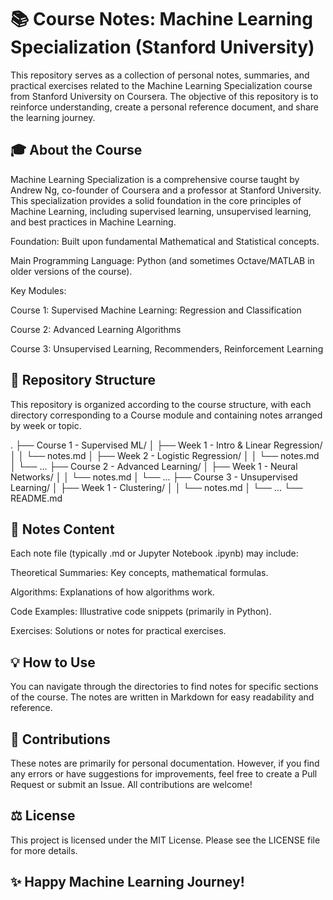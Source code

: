 # 📚 Course Notes: Machine Learning Specialization (Stanford University)
This repository serves as a collection of personal notes, summaries, and practical exercises related to the Machine Learning Specialization course from Stanford University on Coursera. The objective of this repository is to reinforce understanding, create a personal reference document, and share the learning journey.

## 🎓 About the Course
Machine Learning Specialization is a comprehensive course taught by Andrew Ng, co-founder of Coursera and a professor at Stanford University. This specialization provides a solid foundation in the core principles of Machine Learning, including supervised learning, unsupervised learning, and best practices in Machine Learning.

Foundation: Built upon fundamental Mathematical and Statistical concepts.

Main Programming Language: Python (and sometimes Octave/MATLAB in older versions of the course).

Key Modules:

Course 1: Supervised Machine Learning: Regression and Classification

Course 2: Advanced Learning Algorithms

Course 3: Unsupervised Learning, Recommenders, Reinforcement Learning

## 📂 Repository Structure
This repository is organized according to the course structure, with each directory corresponding to a Course module and containing notes arranged by week or topic.

.
├── Course 1 - Supervised ML/
│   ├── Week 1 - Intro & Linear Regression/
│   │   └── notes.md
│   ├── Week 2 - Logistic Regression/
│   │   └── notes.md
│   └── ...
├── Course 2 - Advanced Learning/
│   ├── Week 1 - Neural Networks/
│   │   └── notes.md
│   └── ...
├── Course 3 - Unsupervised Learning/
│   ├── Week 1 - Clustering/
│   │   └── notes.md
│   └── ...
└── README.md

## 📝 Notes Content
Each note file (typically .md or Jupyter Notebook .ipynb) may include:

Theoretical Summaries: Key concepts, mathematical formulas.

Algorithms: Explanations of how algorithms work.

Code Examples: Illustrative code snippets (primarily in Python).

Exercises: Solutions or notes for practical exercises.

## 💡 How to Use
You can navigate through the directories to find notes for specific sections of the course. The notes are written in Markdown for easy readability and reference.

## 🤝 Contributions
These notes are primarily for personal documentation. However, if you find any errors or have suggestions for improvements, feel free to create a Pull Request or submit an Issue. All contributions are welcome!

## ⚖️ License
This project is licensed under the MIT License. Please see the LICENSE file for more details.

## ✨ Happy Machine Learning Journey!
